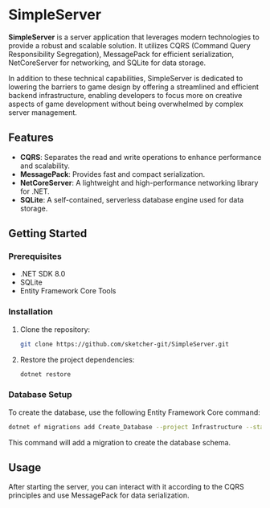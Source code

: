 # SimpleServer

**SimpleServer** is a server application that leverages modern technologies to provide a robust and scalable solution. It utilizes CQRS (Command Query Responsibility Segregation), MessagePack for efficient serialization, NetCoreServer for networking, and SQLite for data storage.

In addition to these technical capabilities, SimpleServer is dedicated to lowering the barriers to game design by offering a streamlined and efficient backend infrastructure, enabling developers to focus more on creative aspects of game development without being overwhelmed by complex server management.

## Features

- **CQRS**: Separates the read and write operations to enhance performance and scalability.
- **MessagePack**: Provides fast and compact serialization.
- **NetCoreServer**: A lightweight and high-performance networking library for .NET.
- **SQLite**: A self-contained, serverless database engine used for data storage.

## Getting Started

### Prerequisites

- .NET SDK 8.0
- SQLite
- Entity Framework Core Tools

### Installation

1. Clone the repository:
   ```bash
   git clone https://github.com/sketcher-git/SimpleServer.git
   ```
2. Restore the project dependencies:
   ```bash
   dotnet restore
   ```
### Database Setup
To create the database, use the following Entity Framework Core command:
```bash
dotnet ef migrations add Create_Database --project Infrastructure --startup-project SimpleServer --context ApplicationWriteDbContext
```
This command will add a migration to create the database schema.
## Usage
After starting the server, you can interact with it according to the CQRS principles and use MessagePack for data serialization.

